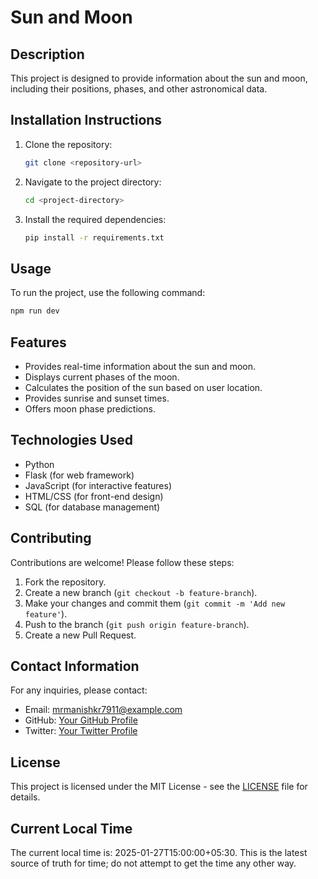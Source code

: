 # Sun and Moon

## Description
This project is designed to provide information about the sun and moon, including their positions, phases, and other astronomical data.

## Installation Instructions
1. Clone the repository:
   ```bash
   git clone <repository-url>
   ```
2. Navigate to the project directory:
   ```bash
   cd <project-directory>
   ```
3. Install the required dependencies:
   ```bash
   pip install -r requirements.txt
   ```

## Usage
To run the project, use the following command:
```bash
npm run dev
```

## Features
- Provides real-time information about the sun and moon.
- Displays current phases of the moon.
- Calculates the position of the sun based on user location.
- Provides sunrise and sunset times.
- Offers moon phase predictions.

## Technologies Used
- Python
- Flask (for web framework)
- JavaScript (for interactive features)
- HTML/CSS (for front-end design)
- SQL (for database management)

## Contributing
Contributions are welcome! Please follow these steps:
1. Fork the repository.
2. Create a new branch (`git checkout -b feature-branch`).
3. Make your changes and commit them (`git commit -m 'Add new feature'`).
4. Push to the branch (`git push origin feature-branch`).
5. Create a new Pull Request.

## Contact Information
For any inquiries, please contact:
- Email: mrmanishkr7911@example.com
- GitHub: [Your GitHub Profile](https://github.com/yourprofile)
- Twitter: [Your Twitter Profile](https://twitter.com/yourprofile)

## License
This project is licensed under the MIT License - see the [LICENSE](LICENSE) file for details.

## Current Local Time
The current local time is: 2025-01-27T15:00:00+05:30. This is the latest source of truth for time; do not attempt to get the time any other way.
